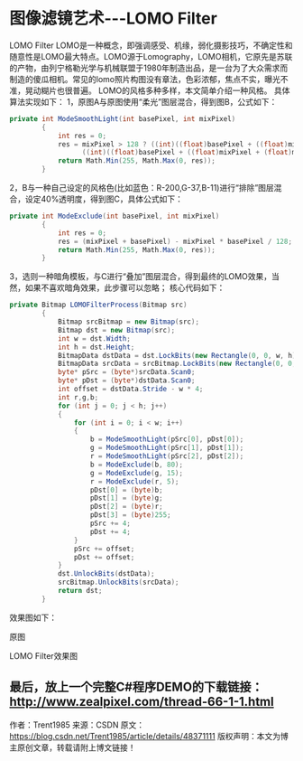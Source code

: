 # 图像滤镜艺术---LOMO Filter


  LOMO Filter
LOMO是一种概念，即强调感受、机缘，弱化摄影技巧，不确定性和随意性是LOMO最大特点。LOMO源于Lomography，LOMO相机，它原先是苏联的产物，由列宁格勒光学与机械联盟于1980年制造出品，是一台为了大众需求而制造的傻瓜相机。常见的lomo照片构图没有章法，色彩浓郁，焦点不实，曝光不准，晃动糊片也很普遍。
LOMO的风格多种多样，本文简单介绍一种风格。
具体算法实现如下：
1，原图A与原图使用“柔光”图层混合，得到图B，公式如下：
        

```csharp
private int ModeSmoothLight(int basePixel, int mixPixel)
        {
            int res = 0;
            res = mixPixel > 128 ? ((int)((float)basePixel + ((float)mixPixel + (float)mixPixel - 255.0f) * ((Math.Sqrt((float)basePixel / 255.0f)) * 255.0f - (float)basePixel) / 255.0f)) :
                  ((int)((float)basePixel + ((float)mixPixel + (float)mixPixel - 255.0f) * ((float)basePixel - (float)basePixel * (float)basePixel / 255.0f) / 255.0f));
            return Math.Min(255, Math.Max(0, res)); 
        }
```

2，B与一种自己设定的风格色(比如蓝色：R-200,G-37,B-11)进行“排除”图层混合，设定40%透明度，得到图C，具体公式如下：
        

```csharp
private int ModeExclude(int basePixel, int mixPixel)
        {
            int res = 0;
            res = (mixPixel + basePixel) - mixPixel * basePixel / 128;
            return Math.Min(255, Math.Max(0, res));
        }
```

3，选则一种暗角模板，与C进行“叠加”图层混合，得到最终的LOMO效果，当然，如果不喜欢暗角效果，此步骤可以忽略；
核心代码如下：
        

```csharp
private Bitmap LOMOFilterProcess(Bitmap src)
        {
            Bitmap srcBitmap = new Bitmap(src);
            Bitmap dst = new Bitmap(src);
            int w = dst.Width;
            int h = dst.Height;
            BitmapData dstData = dst.LockBits(new Rectangle(0, 0, w, h), ImageLockMode.ReadWrite, PixelFormat.Format32bppArgb);
            BitmapData srcData = srcBitmap.LockBits(new Rectangle(0, 0, w, h), ImageLockMode.ReadOnly, PixelFormat.Format32bppArgb);
            byte* pSrc = (byte*)srcData.Scan0;
            byte* pDst = (byte*)dstData.Scan0;
            int offset = dstData.Stride - w * 4;
            int r,g,b;
            for (int j = 0; j < h; j++)
            {
                for (int i = 0; i < w; i++)
                {
                    b = ModeSmoothLight(pSrc[0], pDst[0]);
                    g = ModeSmoothLight(pSrc[1], pDst[1]);
                    r = ModeSmoothLight(pSrc[2], pDst[2]);
                    b = ModeExclude(b, 80);
                    g = ModeExclude(g, 15);
                    r = ModeExclude(r, 5);
                    pDst[0] = (byte)b;
                    pDst[1] = (byte)g;
                    pDst[2] = (byte)r;
                    pDst[3] = (byte)255;
                    pSrc += 4;
                    pDst += 4;
                }
                pSrc += offset;
                pDst += offset;
            }
            dst.UnlockBits(dstData);
            srcBitmap.UnlockBits(srcData);
            return dst;
        }
```

效果图如下：


原图



LOMO Filter效果图

最后，放上一个完整C#程序DEMO的下载链接：
http://www.zealpixel.com/thread-66-1-1.html
--------------------- 
作者：Trent1985 
来源：CSDN 
原文：https://blog.csdn.net/Trent1985/article/details/48371111 
版权声明：本文为博主原创文章，转载请附上博文链接！